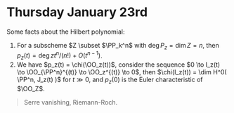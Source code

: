 # Thursday January 23rd

Some facts about the Hilbert polynomial:

1. For a subscheme $Z \subset $\PP_k^n$ with $\deg P_z = \dim Z = n$, then $p_z(t) = \deg z t^n/(n!) + O(t^{n-1})$.
2. We have $p_z(t) = \chi(\OO_z(t))$, consider the sequence $0 \to I_z(t) \to \OO_{\PP^n}^{(t)} \to \OO_z^{(t)} \to 0$, then $\chi(I_z(t)) = \dim H^0( \PP^n, J_z(t)  )$ for $t \gg 0$, and $p_z(0)$ is the Euler characteristic of $\OO_Z$.

> Serre vanishing, Riemann-Roch.

